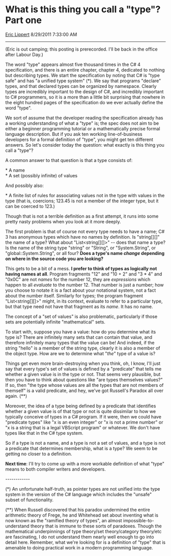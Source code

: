 # What is this thing you call a "type"? Part one

[Eric Lippert](https://social.msdn.microsoft.com/profile/Eric%20Lippert) 8/29/2011 7:33:00 AM

-----

(Eric is out camping; this posting is prerecorded. I'll be back in the office after Labour Day.)

The word "type" appears almost five thousand times in the C\# 4 specification, and there is an entire chapter, chapter 4, dedicated to nothing but describing types. We start the specification by noting that C\# is "type safe" and has "a unified type system" (\*). We say that programs "declare" types, and that declared types can be organized by namespace. Clearly types are incredibly important to the design of C\#, and incredibly important to C\# programmers, so it is a more than a little bit surprising that nowhere in the eight hundred pages of the specification do we ever actually define the word "type".

We sort of assume that the developer reading the specification already has a working understanding of what a "type" is; the spec does not aim to be either a beginner programming tutorial or a mathematically precise formal language description. But if you ask ten working line-of-business developers for a formal definition of "type", you might get ten different answers. So let's consider today the question: what exactly is this thing you call a "type"?

A common answer to that question is that a type consists of:

\* A name  
\* A set (possibly infinite) of values

And possibly also:

\* A finite list of rules for associating values not in the type with values in the type (that is, coercions; 123.45 is not a member of the integer type, but it can be coerced to 123.)

Though that is not a terrible definition as a first attempt, it runs into some pretty nasty problems when you look at it more deeply.

The first problem is that of course not every type needs to have a name; C\# 3 has anonymous types which have no names by definition. Is "string\[\]\[\]" the name of a type? What about "List\<string\[\]\[\]\>" -- does that name a type? Is the name of the string type "string" or "String", or "System.String", or "global::System.String", or all four? **Does a type's name *change* depending on where in the source code you are looking?**

This gets to be a bit of a mess. **I prefer to think of types as logically not having names at all**. Program fragments "12" and "10 + 2" and "3 \* 4" and "0x0C" are not *names* for the number 12, they are *expressions* which happen to all *evaluate* to the number 12. That number is just a number; how you choose to notate it is a fact about your notational system, not a fact about the number itself. Similarly for types; the program fragment "List\<string\[\]\[\]\>" might, in its context, evaluate to refer to a particular type, but that type need not have that fragment as its *name*. It has no name.

The concept of a "set of values" is also problematic, particularly if those sets are potentially infinite "mathematical" sets.

To start with, suppose you have a value: how do you determine what its type is? There are infinitely many sets that can contain that value, and therefore infinitely many types that the value can be\! And indeed, if the string "hello" is a member of the string type, clearly it is also a member of the object type. How are we to determine what "*the*" type of a value is?

Things get even more brain-destroying when you think, oh, I know, I'll just say that every type's set of values is defined by a "predicate" that tells me whether a given value is in the type or not. That seems very plausible, but then you have to think about questions like "are types themselves values?" If so, then "the type whose values are all the types that are not members of themself" is a valid predicate, and hey, we've got Russell's Paradox all over again. (\*\*)

Moreover, the idea of a type being defined by a predicate that identifies whether a given value is of that type or not is quite dissimilar to how we typically conceive of types in a C\# program. If it were, then we could have "predicate types" like "x is an even integer" or "x is not a prime number" or "x is a string that is a legal VBScript program" or whatever. We don't have types like that in the C\# type system.

So if a type is not a name, and a type is not a set of values, and a type is not a predicate that determines membership, what is a type? We seem to be getting no closer to a definition.

**Next time**: I'll try to come up with a more workable definition of what "type" means to both compiler writers and developers.

\------------

(\*) An unfortunate half-truth, as pointer types are not unified into the type system in the version of the C\# language which includes the "unsafe" subset of functionality.

(\*\*) When Russell discovered that his paradox undermined the entire arithmetic theory of Frege, he and Whitehead set about inventing what is now known as the "ramified theory of types", an almost impossible-to-understand theory that is immune to these sorts of paradoxes. Though the mathematical underpinnings of type theory/set theory/category theory/etc are fascinating, I do not understand them nearly well enough to go into detail here. Remember, what we're looking for is a definition of "type" that is amenable to doing practical work in a modern programming language.

